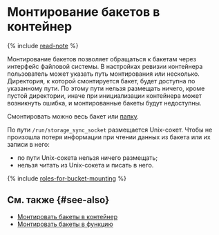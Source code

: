 
# Монтирование бакетов в контейнер

{% include [read-note](../../_includes/functions/read-note.md) %}

Монтирование бакетов позволяет обращаться к бакетам через интерфейс файловой системы. В настройках ревизии контейнера пользователь может указать путь монтирования или несколько. Директория, к которой смонтируется бакет, будет доступна по указанному пути. По этому пути нельзя размещать ничего, кроме пустой директории, иначе при инициализации контейнера может возникнуть ошибка, и монтированные бакеты будут недоступны.

Смонтировать можно весь бакет или [папку](../../storage/concepts/object#folder).

По пути `/run/storage_sync_socket` размещается Unix-сокет. Чтобы не произошла потеря информации при чтении данных из бакета или их записи в него:
* по пути Unix-сокета нельзя ничего размещать;
* нельзя читать из Unix-сокета и писать в него.


{% include [roles-for-bucket-mounting](../../_includes/functions/roles-for-bucket-mounting.md) %}

## См. также {#see-also}

* [Монтировать бакеты в контейнер](../operations/mount-bucket.md)
* [Монтировать бакеты в функцию](../../functions/operations/function/mount-bucket.md)
